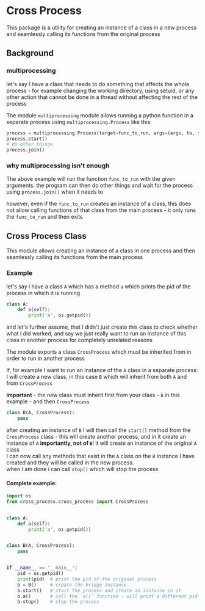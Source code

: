 # Cross Process

This package is a utility for creating an instance of a class in a new process and seamlessly calling its functions from
the original process  
  
## Background
### multiprocessing
let's say I have a class that needs to do something that affects the whole process - for example changing the working 
directory, using setuid, or any other action that cannot be done in a thread without affecting the rest of the process  

The module `multiprocessing` module allows running a python function in a separate process using
`multiprocessing.Process` like this:  
```python
process = multiprocessing.Process(target=func_to_run, args=(args, to, send))
process.start()
# do other things
process.join()
```

### why multiprocessing isn't enough 
The above example will run the function `func_to_run` with the given arguments. the program can then do other things and
wait for the process using `process.join()` when it needs to  
  
however, even if the `func_to_run` creates an instance of a class, this does not allow calling functions of that class
from the main process - it only runs the `func_to_run` and then exits

## Cross Process Class
This module allows creating an instance of a class in one process and then seamlessly calling its functions from the 
main process

### Example
let's say i have a class `A` which has a method `a` which prints the pid of the process in which it is running
```python
class A:
    def a(self):
        print('a', os.getpid())
```

and let's further assume, that I didn't just create this class to check whether what i did worked, and say we just
really want to run an instance of this class in another process for completely unrelated reasons  
  
The module exports a class `CrossProcess` which must be inherited from in order to run in another process  
  
If, for example I want to run an instance of the `A` class in a separate process:  
I will create a new class, in this case `B` which will inherit from both `A` and from `CrossProcess`
  
**important** - the new class must inherit first from your class - `A` in this example - and then `CrossProcess`  

```python
class B(A, CrossProcess):
    pass
```
after creating an instance of `B` I will then call the `start()` method from the `CrossProcess` class - this will create
another process, and in it create an instance of `A` **importantly, not of `B`**! it will create an instance of the
original `A` class  
I can now call any methods that exist in the `A` class on the `B` instance I have created and they will be called in the
new process.  
when I am done i can call `stop()` which will stop the process

#### Complete example:
```python
import os
from cross_process.cross_process import CrossProcess


class A:
    def a(self):
        print('a', os.getpid())


class B(A, CrossProcess):
    pass


if __name__ == '__main__':
    pid = os.getpid()
    print(pid)  # print the pid of the original process
    b = B()     # create the bridge instance
    b.start()   # start the process and create an instance in it
    b.a()       # call the `a()` function - will print a different pid
    b.stop()    # stop the process
```
